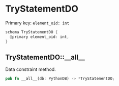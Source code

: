 # TryStatementDO

Primary key: `element_oid: int`

```rust
schema TryStatementDO {
  @primary element_oid: int,
}
```
## TryStatementDO::\_\_all\_\_

Data constraint method.

```rust
pub fn __all__(db: PythonDB) -> *TryStatementDO;
```
